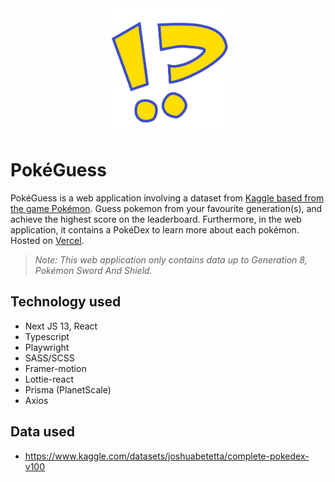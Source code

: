 <div align="center">
    <img alt="PokeGuess Logo" src="/public/logo.svg" style="width:200px;"/>
</div>

# PokéGuess
PokéGuess is a web application involving a dataset from [Kaggle based from the game Pokémon](https://www.kaggle.com/datasets/joshuabetetta/complete-pokedex-v100). Guess pokemon from your favourite generation(s), and achieve the highest score on the leaderboard. Furthermore, in the web application, it contains a PokéDex to learn more about each pokémon. Hosted on [Vercel](https://pokemonguesser.vercel.app/). 
> *Note: This web application only contains data up to Generation 8, Pokémon Sword And Shield.* 

## Technology used
* Next JS 13, React
* Typescript
* Playwright
* SASS/SCSS
* Framer-motion
* Lottie-react
* Prisma (PlanetScale)
* Axios

## Data used
* https://www.kaggle.com/datasets/joshuabetetta/complete-pokedex-v100

